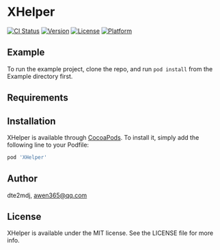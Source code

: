 # XHelper

[![CI Status](https://img.shields.io/travis/dte2mdj/XHelper.svg?style=flat)](https://travis-ci.org/dte2mdj/XHelper)
[![Version](https://img.shields.io/cocoapods/v/XHelper.svg?style=flat)](https://cocoapods.org/pods/XHelper)
[![License](https://img.shields.io/cocoapods/l/XHelper.svg?style=flat)](https://cocoapods.org/pods/XHelper)
[![Platform](https://img.shields.io/cocoapods/p/XHelper.svg?style=flat)](https://cocoapods.org/pods/XHelper)

## Example

To run the example project, clone the repo, and run `pod install` from the Example directory first.

## Requirements

## Installation

XHelper is available through [CocoaPods](https://cocoapods.org). To install
it, simply add the following line to your Podfile:

```ruby
pod 'XHelper'
```

## Author

dte2mdj, awen365@qq.com

## License

XHelper is available under the MIT license. See the LICENSE file for more info.
